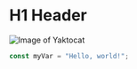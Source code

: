 # H1 Header

![Image of Yaktocat](https://octodex.github.com/images/yaktocat.png)

```js
const myVar = "Hello, world!";
```
